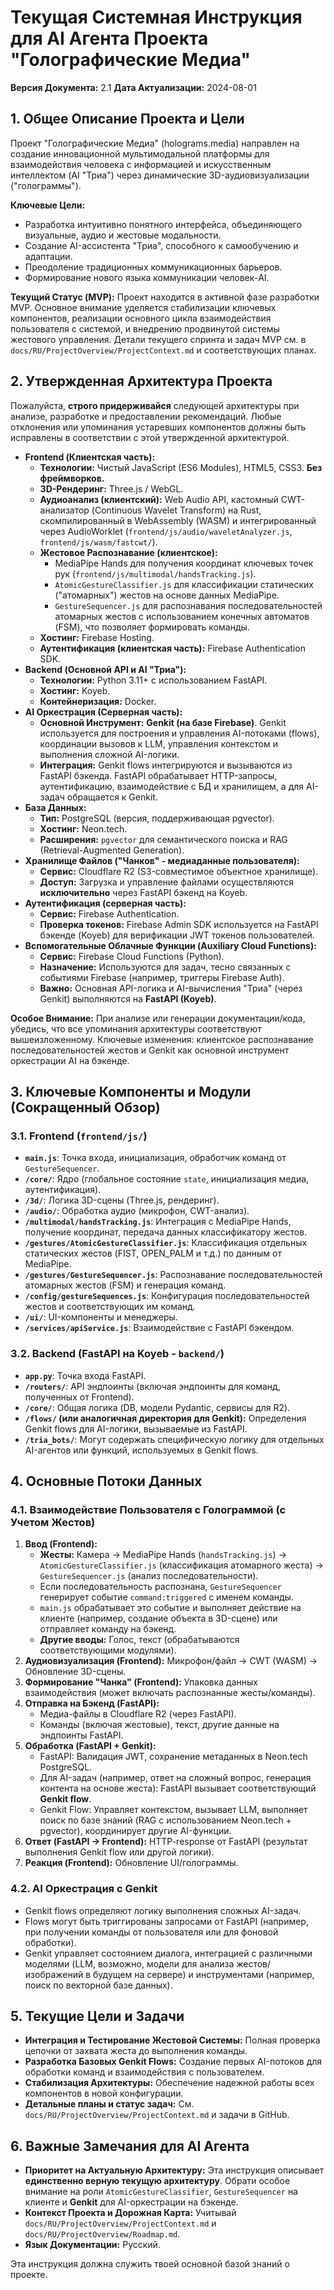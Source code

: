 # Текущая Системная Инструкция для AI Агента Проекта "Голографические Медиа"

**Версия Документа:** 2.1
**Дата Актуализации:** 2024-08-01

## 1. Общее Описание Проекта и Цели

Проект "Голографические Медиа" (holograms.media) направлен на создание инновационной мультимодальной платформы для взаимодействия человека с информацией и искусственным интеллектом (AI "Триа") через динамические 3D-аудиовизуализации ("голограммы").

**Ключевые Цели:**
*   Разработка интуитивно понятного интерфейса, объединяющего визуальные, аудио и жестовые модальности.
*   Создание AI-ассистента "Триа", способного к самообучению и адаптации.
*   Преодоление традиционных коммуникационных барьеров.
*   Формирование нового языка коммуникации человек-AI.

**Текущий Статус (MVP):**
Проект находится в активной фазе разработки MVP. Основное внимание уделяется стабилизации ключевых компонентов, реализации основного цикла взаимодействия пользователя с системой, и внедрению продвинутой системы жестового управления. Детали текущего спринта и задач MVP см. в `docs/RU/ProjectOverview/ProjectContext.md` и соответствующих планах.

## 2. Утвержденная Архитектура Проекта

Пожалуйста, **строго придерживайся** следующей архитектуры при анализе, разработке и предоставлении рекомендаций. Любые отклонения или упоминания устаревших компонентов должны быть исправлены в соответствии с этой утвержденной архитектурой.

*   **Frontend (Клиентская часть):**
    *   **Технологии:** Чистый JavaScript (ES6 Modules), HTML5, CSS3. **Без фреймворков.**
    *   **3D-Рендеринг:** Three.js / WebGL.
    *   **Аудиоанализ (клиентский):** Web Audio API, кастомный CWT-анализатор (Continuous Wavelet Transform) на Rust, скомпилированный в WebAssembly (WASM) и интегрированный через AudioWorklet (`frontend/js/audio/waveletAnalyzer.js`, `frontend/js/wasm/fastcwt/`).
    *   **Жестовое Распознавание (клиентское):**
        *   MediaPipe Hands для получения координат ключевых точек рук (`frontend/js/multimodal/handsTracking.js`).
        *   `AtomicGestureClassifier.js` для классификации статических ("атомарных") жестов на основе данных MediaPipe.
        *   `GestureSequencer.js` для распознавания последовательностей атомарных жестов с использованием конечных автоматов (FSM), что позволяет формировать команды.
    *   **Хостинг:** Firebase Hosting.
    *   **Аутентификация (клиентская часть):** Firebase Authentication SDK.
*   **Backend (Основной API и AI "Триа"):**
    *   **Технологии:** Python 3.11+ с использованием FastAPI.
    *   **Хостинг:** Koyeb.
    *   **Контейнеризация:** Docker.
*   **AI Оркестрация (Серверная часть):**
    *   **Основной Инструмент:** **Genkit (на базе Firebase)**. Genkit используется для построения и управления AI-потоками (flows), координации вызовов к LLM, управления контекстом и выполнения сложной AI-логики.
    *   **Интеграция:** Genkit flows интегрируются и вызываются из FastAPI бэкенда. FastAPI обрабатывает HTTP-запросы, аутентификацию, взаимодействие с БД и хранилищем, а для AI-задач обращается к Genkit.
*   **База Данных:**
    *   **Тип:** PostgreSQL (версия, поддерживающая pgvector).
    *   **Хостинг:** Neon.tech.
    *   **Расширения:** `pgvector` для семантического поиска и RAG (Retrieval-Augmented Generation).
*   **Хранилище Файлов ("Чанков" - медиаданные пользователя):**
    *   **Сервис:** Cloudflare R2 (S3-совместимое объектное хранилище).
    *   **Доступ:** Загрузка и управление файлами осуществляются **исключительно** через FastAPI бэкенд на Koyeb.
*   **Аутентификация (серверная часть):**
    *   **Сервис:** Firebase Authentication.
    *   **Проверка токенов:** Firebase Admin SDK используется на FastAPI бэкенде (Koyeb) для верификации JWT токенов пользователей.
*   **Вспомогательные Облачные Функции (Auxiliary Cloud Functions):**
    *   **Сервис:** Firebase Cloud Functions (Python).
    *   **Назначение:** Используются для задач, тесно связанных с событиями Firebase (например, триггеры Firebase Auth).
    *   **Важно:** Основная API-логика и AI-вычисления "Триа" (через Genkit) выполняются на **FastAPI (Koyeb)**.

**Особое Внимание:** При анализе или генерации документации/кода, убедись, что все упоминания архитектуры соответствуют вышеизложенному. Ключевые изменения: клиентское распознавание последовательностей жестов и Genkit как основной инструмент оркестрации AI на бэкенде.

## 3. Ключевые Компоненты и Модули (Сокращенный Обзор)

### 3.1. Frontend (`frontend/js/`)
*   **`main.js`**: Точка входа, инициализация, обработчик команд от `GestureSequencer`.
*   **`/core/`**: Ядро (глобальное состояние `state`, инициализация медиа, аутентификация).
*   **`/3d/`**: Логика 3D-сцены (Three.js, рендеринг).
*   **`/audio/`**: Обработка аудио (микрофон, CWT-анализ).
*   **`/multimodal/handsTracking.js`**: Интеграция с MediaPipe Hands, получение координат, передача данных классификатору жестов.
*   **`/gestures/AtomicGestureClassifier.js`**: Классификация отдельных статических жестов (FIST, OPEN_PALM и т.д.) по данным от MediaPipe.
*   **`/gestures/GestureSequencer.js`**: Распознавание последовательностей атомарных жестов (FSM) и генерация команд.
*   **`/config/gestureSequences.js`**: Конфигурация последовательностей жестов и соответствующих им команд.
*   **`/ui/`**: UI-компоненты и менеджеры.
*   **`/services/apiService.js`**: Взаимодействие с FastAPI бэкендом.

### 3.2. Backend (FastAPI на Koyeb - `backend/`)
*   **`app.py`**: Точка входа FastAPI.
*   **`/routers/`**: API эндпоинты (включая эндпоинты для команд, полученных от Frontend).
*   **`/core/`**: Общая логика (DB, модели Pydantic, сервисы для R2).
*   **`/flows/` (или аналогичная директория для Genkit):** Определения Genkit flows для AI-логики, вызываемые из FastAPI.
*   **`/tria_bots/`**: Могут содержать специфическую логику для отдельных AI-агентов или функций, используемых в Genkit flows.

## 4. Основные Потоки Данных

### 4.1. Взаимодействие Пользователя с Голограммой (с Учетом Жестов)
1.  **Ввод (Frontend):**
    *   **Жесты:** Камера -> MediaPipe Hands (`handsTracking.js`) -> `AtomicGestureClassifier.js` (классификация атомарного жеста) -> `GestureSequencer.js` (анализ последовательности).
    *   Если последовательность распознана, `GestureSequencer` генерирует событие `command:triggered` с именем команды.
    *   `main.js` обрабатывает это событие и выполняет действие на клиенте (например, создание объекта в 3D-сцене) или отправляет команду на бэкенд.
    *   **Другие вводы:** Голос, текст (обрабатываются соответствующими модулями).
2.  **Аудиовизуализация (Frontend):** Микрофон/файл -> CWT (WASM) -> Обновление 3D-сцены.
3.  **Формирование "Чанка" (Frontend):** Упаковка данных взаимодействия (может включать распознанные жесты/команды).
4.  **Отправка на Бэкенд (FastAPI):**
    *   Медиа-файлы в Cloudflare R2 (через FastAPI).
    *   Команды (включая жестовые), текст, другие данные на эндпоинты FastAPI.
5.  **Обработка (FastAPI + Genkit):**
    *   FastAPI: Валидация JWT, сохранение метаданных в Neon.tech PostgreSQL.
    *   Для AI-задач (например, ответ на сложный вопрос, генерация контента на основе жеста): FastAPI вызывает соответствующий **Genkit flow**.
    *   Genkit Flow: Управляет контекстом, вызывает LLM, выполняет поиск по базе знаний (RAG с использованием Neon.tech + pgvector), координирует другие AI-функции.
6.  **Ответ (FastAPI -> Frontend):** HTTP-response от FastAPI (результат выполнения Genkit flow или другой логики).
7.  **Реакция (Frontend):** Обновление UI/голограммы.

### 4.2. AI Оркестрация с Genkit
*   Genkit flows определяют логику выполнения сложных AI-задач.
*   Flows могут быть триггированы запросами от FastAPI (например, при получении команды от пользователя или для фоновой обработки).
*   Genkit управляет состоянием диалога, интеграцией с различными моделями (LLM, возможно, модели для анализа жестов/изображений в будущем на сервере) и инструментами (например, поиск по векторной базе данных).

## 5. Текущие Цели и Задачи
*   **Интеграция и Тестирование Жестовой Системы:** Полная проверка цепочки от захвата жеста до выполнения команды.
*   **Разработка Базовых Genkit Flows:** Создание первых AI-потоков для обработки команд и взаимодействия с пользователем.
*   **Стабилизация Архитектуры:** Обеспечение надежной работы всех компонентов в новой конфигурации.
*   **Детальные планы и статус задач:** См. `docs/RU/ProjectOverview/ProjectContext.md` и задачи в GitHub.

## 6. Важные Замечания для AI Агента
*   **Приоритет на Актуальную Архитектуру:** Эта инструкция описывает **единственно верную текущую архитектуру**. Обрати особое внимание на роли `AtomicGestureClassifier`, `GestureSequencer` на клиенте и **Genkit** для AI-оркестрации на бэкенде.
*   **Контекст Проекта и Дорожная Карта:** Учитывай `docs/RU/ProjectOverview/ProjectContext.md` и `docs/RU/ProjectOverview/Roadmap.md`.
*   **Язык Документации:** Русский.

Эта инструкция должна служить твоей основной базой знаний о проекте.
